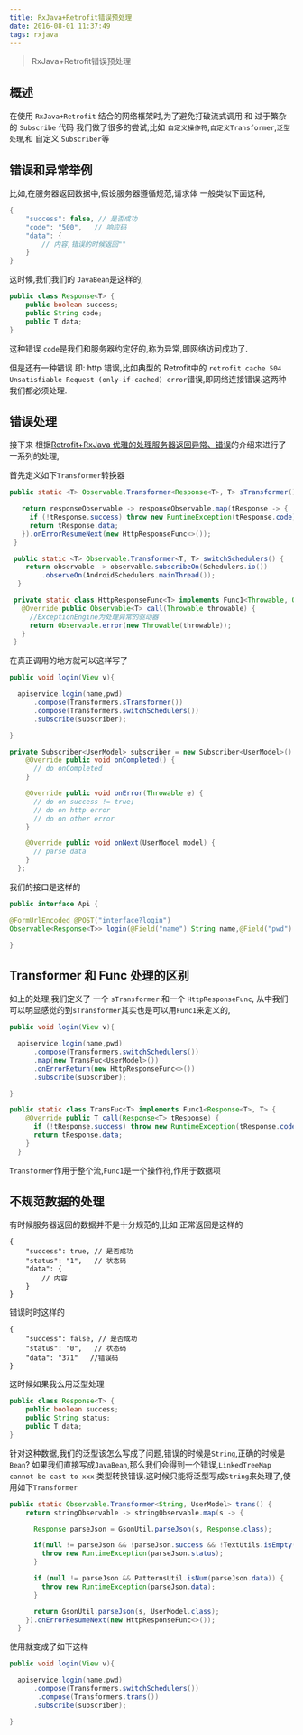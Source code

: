 ```yaml
---
title: RxJava+Retrofit错误预处理
date: 2016-08-01 11:37:49
tags: rxjava
---
```



<blockquote class="blockquote-center">RxJava+Retrofit错误预处理</blockquote>

## 概述

在使用 `RxJava+Retrofit` 结合的网络框架时,为了避免打破流式调用 和 过于繁杂的 `Subscribe` 代码
我们做了很多的尝试,比如 `自定义操作符`,`自定义Transformer`,`泛型处理`,和 自定义 `Subscriber`等


## 错误和异常举例

比如,在服务器返回数据中,假设服务器遵循规范,请求体 一般类似下面这种,

```java
{
    "success": false, // 是否成功
    "code": "500",   // 响应码
    "data": {
        // 内容,错误的时候返回""
    }      
}
```
<!-- more -->

这时候,我们我们的 `JavaBean`是这样的,

```java
public class Response<T> {
    public boolean success;
    public String code;
    public T data;
}
```
这种错误 `code`是我们和服务器约定好的,称为异常,即网络访问成功了.

但是还有一种错误 即: http 错误,比如典型的
Retrofit中的 `retrofit cache 504 Unsatisfiable Request (only-if-cached) error`错误,即网络连接错误.这两种我们都必须处理.

## 错误处理

接下来 根据[Retrofit+RxJava 优雅的处理服务器返回异常、错误](http://blog.csdn.net/jdsjlzx/article/details/51882661)的介绍来进行了一系列的处理,

首先定义如下`Transformer`转换器

```java
public static <T> Observable.Transformer<Response<T>, T> sTransformer() {

   return responseObservable -> responseObservable.map(tResponse -> {
     if (!tResponse.success) throw new RuntimeException(tResponse.code);
     return tResponse.data;
   }).onErrorResumeNext(new HttpResponseFunc<>());
 }

 public static <T> Observable.Transformer<T, T> switchSchedulers() {
    return observable -> observable.subscribeOn(Schedulers.io())
        .observeOn(AndroidSchedulers.mainThread());
  }

 private static class HttpResponseFunc<T> implements Func1<Throwable, Observable<T>> {
   @Override public Observable<T> call(Throwable throwable) {
     //ExceptionEngine为处理异常的驱动器
     return Observable.error(new Throwable(throwable));
   }
 }
```

在真正调用的地方就可以这样写了

```java
public void login(View v){

  apiservice.login(name,pwd)
      .compose(Transformers.sTransformer())
      .compose(Transformers.switchSchedulers())
      .subscribe(subscriber);

}

private Subscriber<UserModel> subscriber = new Subscriber<UserModel>() {
    @Override public void onCompleted() {
      // do onCompleted
    }

    @Override public void onError(Throwable e) {
      // do on success != true;
      // do on http error
      // do on other error
    }

    @Override public void onNext(UserModel model) {
      // parse data
    }
  };
```

我们的接口是这样的

```java
public interface Api {

@FormUrlEncoded @POST("interface?login")
Observable<Response<T>> login(@Field("name") String name,@Field("pwd") String pwd);

}
```

## Transformer 和 Func 处理的区别

如上的处理,我们定义了 一个 `sTransformer` 和一个 `HttpResponseFunc`,
从中我们可以明显感觉的到`sTransformer`其实也是可以用`Func1`来定义的,

```java
public void login(View v){

  apiservice.login(name,pwd)
      .compose(Transformers.switchSchedulers())
      .map(new TransFuc<UserModel>())
      .onErrorReturn(new HttpResponseFunc<>())
      .subscribe(subscriber);

}
```

```java
public static class TransFuc<T> implements Func1<Response<T>, T> {
    @Override public T call(Response<T> tResponse) {
      if (!tResponse.success) throw new RuntimeException(tResponse.code);
      return tResponse.data;
    }
  }
```

`Transformer`作用于整个流,`Func1`是一个操作符,作用于数据项

## 不规范数据的处理

有时候服务器返回的数据并不是十分规范的,比如
正常返回是这样的
```
{
    "success": true, // 是否成功
    "status": "1",   // 状态码
    "data": {
        // 内容
    }      
}
```

错误时时这样的

```
{
    "success": false, // 是否成功
    "status": "0",   // 状态码
    "data": "371"   //错误码  
}
```
这时候如果我么用泛型处理

```java
public class Response<T> {
    public boolean success;
    public String status;
    public T data;
}
```
针对这种数据,我们的泛型该怎么写成了问题,错误的时候是`String`,正确的时候是`Bean`?
如果我们直接写成`JavaBean`,那么我们会得到一个错误,`LinkedTreeMap cannot be cast to xxx`
类型转换错误.这时候只能将泛型写成`String`来处理了,使用如下`Transformer`

```java
public static Observable.Transformer<String, UserModel> trans() {
    return stringObservable -> stringObservable.map(s -> {

      Response parseJson = GsonUtil.parseJson(s, Response.class);

      if(null != parseJson && !parseJson.success && !TextUtils.isEmpty(parseJson.status)){
        throw new RuntimeException(parseJson.status);
      }

      if (null != parseJson && PatternsUtil.isNum(parseJson.data)) {
        throw new RuntimeException(parseJson.data);
      }

      return GsonUtil.parseJson(s, UserModel.class);
    }).onErrorResumeNext(new HttpResponseFunc<>());
  }
```
使用就变成了如下这样

```java
public void login(View v){

  apiservice.login(name,pwd)
      .compose(Transformers.switchSchedulers())
       .compose(Transformers.trans())
      .subscribe(subscriber);

}
```
